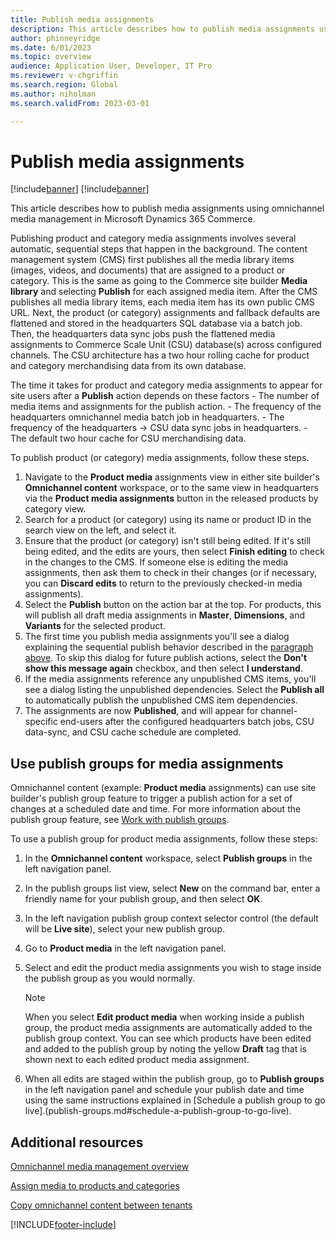 ```yaml
---
title: Publish media assignments
description: This article describes how to publish media assignments using omnichannel media management in Microsoft Dynamics 365 Commerce.
author: phinneyridge
ms.date: 6/01/2023
ms.topic: overview
audience: Application User, Developer, IT Pro
ms.reviewer: v-chgriffin
ms.search.region: Global
ms.author: niholman
ms.search.validFrom: 2023-03-01

---
```


# Publish media assignments

[!include[banner](../includes/banner.md)]
[!include[banner](../includes/preview-banner.md)]

This article describes how to publish media assignments using omnichannel media management in Microsoft Dynamics 365 Commerce.

Publishing product and category media assignments involves several automatic, sequential steps that happen in the background. The content management system (CMS) first publishes all the media library items (images, videos, and documents) that are assigned to a product or category. This is the same as going to the Commerce site builder **Media library** and selecting **Publish** for each assigned media item. After the CMS publishes all media library items, each media item has its own public CMS URL. Next, the product (or category) assignments and fallback defaults are flattened and stored in the headquarters SQL database via a batch job. Then, the headquarters data sync jobs push the flattened media assignments to Commerce Scale Unit (CSU) database(s) across configured channels. The CSU architecture has a two hour rolling cache for product and category merchandising data from its own database. 

The time it takes for product and category media assignments to appear for site users after a **Publish** action depends on these factors
    - The number of media items and assignments for the publish action.
    - The frequency of the headquarters omnichannel media batch job in headquarters.
    - The frequency of the headquarters -> CSU data sync jobs in headquarters.
    - The default two hour cache for CSU merchandising data.

To publish product (or category) media assignments, follow these steps.

1. Navigate to the **Product media** assignments view in either site builder's **Omnichannel content** workspace, or to the same view in headquarters via the **Product media assignments** button in the released products by category view.
2. Search for a product (or category) using its name or product ID in the search view on the left, and select it.
3. Ensure that the product (or category) isn't still being edited.  If it's still being edited, and the edits are yours, then select **Finish editing** to check in the changes to the CMS.  If someone else is editing the media assignments, then ask them to check in their changes (or if necessary, you can **Discard edits** to return to the previously checked-in media assignments).
4. Select the **Publish** button on the action bar at the top.  For products, this will publish all draft media assignments in **Master**, **Dimensions**, and **Variants** for the selected product.
5. The first time you publish media assignments you'll see a dialog explaining the sequential publish behavior described in the [paragraph above](#publish-media-assignments). To skip this dialog for future publish actions, select the **Don't show this message again** checkbox, and then select **I understand**.
6. If the media assignments reference any unpublished CMS items, you'll see a dialog listing the unpublished dependencies. Select the **Publish all** to automatically publish the unpublished CMS item dependencies.
7. The assignments are now **Published**, and will appear for channel-specific end-users after the configured headquarters batch jobs, CSU data-sync, and CSU cache schedule are completed.

## Use publish groups for media assignments

Omnichannel content (example: **Product media** assignments) can use site builder's publish group feature to trigger a publish action for a set of changes at a scheduled date and time.  For more information about the publish group feature, see [Work with publish groups](publish-groups.md).

To use a publish group for product media assignments, follow these steps:
1. In the **Omnichannel content** workspace, select **Publish groups** in the left navigation panel.
2. In the publish groups list view, select **New** on the command bar, enter a friendly name for your publish group, and then select **OK**.
3. In the left navigation publish group context selector control (the default will be **Live site**), select your new publish group.  
4. Go to **Product media** in the left navigation panel.
5. Select and edit the product media assignments you wish to stage inside the publish group as you would normally. 

    > [!NOTE]
    > When you select **Edit product media** when working inside a publish group, the product media assignments are automatically added to the publish group context. You can see which products have been edited and added to the publish group by noting the yellow **Draft** tag that is shown next to each edited product media assignment.

6. When all edits are staged within the publish group, go to **Publish groups** in the left navigation panel and schedule your publish date and time using the same instructions explained in [Schedule a publish group to go live].(publish-groups.md#schedule-a-publish-group-to-go-live).

## Additional resources

[Omnichannel media management overview](omnichannel-media-management-overview.md)

[Assign media to products and categories](assign-media-omnichannel.md)

[Copy omnichannel content between tenants](copy-content-between-tenants.md)


[!INCLUDE[footer-include](../includes/footer-banner.md)]
